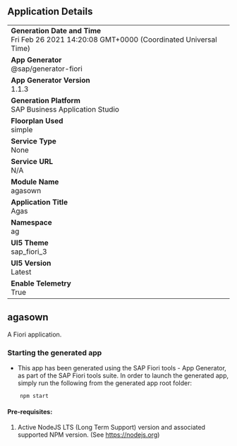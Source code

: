 ## Application Details
|               |
| ------------- |
|**Generation Date and Time**<br>Fri Feb 26 2021 14:20:08 GMT+0000 (Coordinated Universal Time)|
|**App Generator**<br>@sap/generator-fiori|
|**App Generator Version**<br>1.1.3|
|**Generation Platform**<br>SAP Business Application Studio|
|**Floorplan Used**<br>simple|
|**Service Type**<br>None|
|**Service URL**<br>N/A
|**Module Name**<br>agasown|
|**Application Title**<br>Agas|
|**Namespace**<br>ag|
|**UI5 Theme**<br>sap_fiori_3|
|**UI5 Version**<br>Latest|
|**Enable Telemetry**<br>True|

## agasown

A Fiori application.

### Starting the generated app

-   This app has been generated using the SAP Fiori tools - App Generator, as part of the SAP Fiori tools suite.  In order to launch the generated app, simply run the following from the generated app root folder:

```
    npm start
```


#### Pre-requisites:

1. Active NodeJS LTS (Long Term Support) version and associated supported NPM version.  (See https://nodejs.org)


